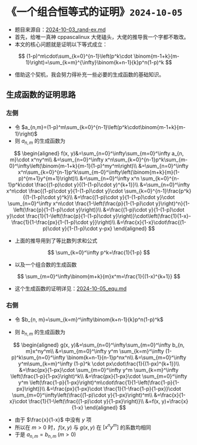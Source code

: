 # 《一个组合恒等式的证明》`2024-10-05`

- 题目来源自：[2024-10-03_rand-ex.md](../../data/2024a-rand/2024-10-03_rand-ex.md)
- 首先，给唯一真神 cppascalinux 大佬磕头，大佬的推导我一个字都不敢改。
- 本文的核心问题就是证明以下等式成立：

$$
(1-p)^m\cdot\sum_{k=0}^{n-1}\left(p^k\cdot \binom{m-1+k}{m-1}\right)=\sum_{k=m}^{\infty}\binom{k+n-1}{k}p^n(1-p)^k
$$

- 借助这个契机，我会努力得补充一些必要的生成函数的基础知识。

## 生成函数的证明思路

### 左侧

- 令 $a_{n,m}=(1-p)^m\sum_{k=0}^{n-1}\left(p^k\cdot\binom{m-1+k}{m-1}\right)$ 
- 则 $a_{n, m}$ 的生成函数为

$$
\begin{aligned}
f(x, y)&=\sum_{n=0}^\infty\sum_{m=0}^\infty a_{n, m}\cdot x^ny^m\\
&=\sum_{n=0}^\infty x^n\sum_{k=0}^{n-1}p^k\sum_{m-0}^\infty\left(\binom{m-1+k}{m-1}(1-p)^my^m\right)\\
&=\sum_{n=0}^\infty x^n\sum_{k=0}^{n-1}p^k\sum_{m-0}^\infty\left(\binom{m+k}{m}(1-p)^{m+1}y^{m+1}\right)\\
&=\sum_{n=0}^\infty x^n \sum_{k=0}^{n-1}p^k\cdot \frac{(1-p)\cdot y}{(1-(1-p)\cdot y)^{k+1}}\\
&=\sum_{n=0}^\infty x^n\cdot \frac{(1-p)\cdot y}{1-(1-p)\cdot y}\cdot \sum_{k=0}^{n-1}\frac{p^k}{(1-(1-p)\cdot y)^k}\\
&=\frac{(1-p)\cdot y}{1-(1-p)\cdot y}\cdot \sum_{n=0}^\infty x^n\cdot \frac{1-\left(\frac{p}{1-(1-p)\cdot y}\right)^n}{1-\left(\frac{p}{1-(1-p)\cdot y}\right)}\\
&=\frac{(1-p)\cdot y}{1-(1-p)\cdot y}\cdot \frac{1}{1-\left(\frac{p}{1-(1-p)\cdot y}\right)}\cdot\left(\frac{1}{1-x}-\frac{1}{1-\frac{px}{1-(1-p)\cdot y}}\right)\\
&=\frac{x}{1-x}\cdot\frac{(1-p)\cdot y}{1-(1-p)\cdot y-px}
\end{aligned}
$$

- 上面的推导用到了等比数列求和公式

$$
\sum_{k=0}^\infty p^k=\frac{1}{1-p}
$$

- 以及一个组合数的生成函数

$$
\sum_{m=0}^\infty\binom{m+k}{m}x^m=\frac{1}{(1-x)^{k+1}}
$$

- 这个生成函数的证明详见：[2024-10-05_equ.md](../../data/2024a-rand/2024-10-05_equ.md)

### 右侧

- 令 $b_{n, m}=\sum_{k=m}^\infty\binom{k+n-1}{k}p^n(1-p)^k$

- 则 $b_{n, m}$ 的生成函数为

$$
\begin{aligned}
g(x, y)&=\sum_{n=0}^\infty\sum_{m=0}^\infty b_{n, m}x^ny^m\\
&=\sum_{m=0}^\infty y^m \sum_{k=m}^\infty (1-p)^k\sum_{n=0}^\infty \binom{k+n-1}{n-1}p^nx^n\\
&=\sum_{m=0}^\infty y^m\sum_{k=m}^\infty (1-p)^k \cdot px\cdot\frac{1}{(1-px)^{k+1}}\\
&=\frac{px}{1-px}\cdot \sum_{m=0}^\infty y^m \sum_{k=m}^\infty \left(\frac{1-p}{1-px}\right)^k\\
&=\frac{px}{1-px}\cdot \sum_{m=0}^\infty y^m \left(\frac{1-p}{1-px}\right)^m\cdot\frac{1}{1-\left(\frac{1-p}{1-px}\right)}\\
&=\frac{px}{1-px}\cdot \frac{1}{1-\frac{1-p}{1-px}}\cdot \sum_{m=0}^\infty\left(\frac{(1-p)\cdot y}{1-px}\right)^m\\
&=\frac{x}{1-x}\cdot \frac{1}{1-\left(\frac{(1-p)\cdot y}{1-px}\right)}\\
&=f(x, y)+\frac{x}{1-x}
\end{aligned}
$$



- 由于 $\frac{x}{1-x}$ 中没有 $y$ 项
- 所以在 $m>0$ 时，$f(x, y)$ 与 $g(x, y)$ 在 $[x^ny^m]$ 的系数均相同
- 于是 $a_{n, m}=b_{n, m}\;(m>0)$

